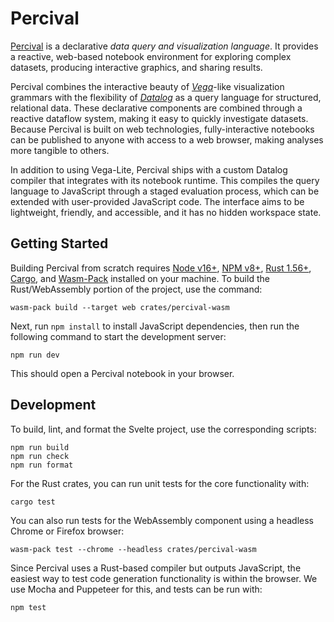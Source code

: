 # Percival

[Percival](https://percival.ink/) is a declarative _data query and visualization
language_. It provides a reactive, web-based notebook environment for exploring
complex datasets, producing interactive graphics, and sharing results.

Percival combines the interactive beauty of
[_Vega_](https://vega.github.io/vega/)-like visualization grammars with the
flexibility of [_Datalog_](https://en.wikipedia.org/wiki/Datalog) as a query
language for structured, relational data. These declarative components are
combined through a reactive dataflow system, making it easy to quickly
investigate datasets. Because Percival is built on web technologies,
fully-interactive notebooks can be published to anyone with access to a web
browser, making analyses more tangible to others.

In addition to using Vega-Lite, Percival ships with a custom Datalog compiler
that integrates with its notebook runtime. This compiles the query language to
JavaScript through a staged evaluation process, which can be extended with
user-provided JavaScript code. The interface aims to be lightweight, friendly,
and accessible, and it has no hidden workspace state.

## Getting Started

Building Percival from scratch requires [Node v16+](https://nodejs.org/en/),
[NPM v8+](https://www.npmjs.com/), [Rust 1.56+](https://www.rust-lang.org/),
[Cargo](https://crates.io/), and
[Wasm-Pack](https://rustwasm.github.io/wasm-pack/) installed on your machine. To
build the Rust/WebAssembly portion of the project, use the command:

```shell
wasm-pack build --target web crates/percival-wasm
```

Next, run `npm install` to install JavaScript dependencies, then run the
following command to start the development server:

```shell
npm run dev
```

This should open a Percival notebook in your browser.

## Development

To build, lint, and format the Svelte project, use the corresponding scripts:

```shell
npm run build
npm run check
npm run format
```

For the Rust crates, you can run unit tests for the core functionality with:

```shell
cargo test
```

You can also run tests for the WebAssembly component using a headless Chrome or
Firefox browser:

```shell
wasm-pack test --chrome --headless crates/percival-wasm
```

Since Percival uses a Rust-based compiler but outputs JavaScript, the easiest
way to test code generation functionality is within the browser. We use Mocha
and Puppeteer for this, and tests can be run with:

```shell
npm test
```

